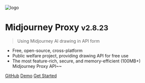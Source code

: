 ![logo](https://vip.123pan.cn/1816233029/mjproxy/logo.png)

# Midjourney Proxy <small>v2.8.23</small>

> Using Midjourney AI drawing in API form

- Free, open-source, cross-platform
- Public welfare project, providing drawing API for free use
- The most feature-rich, secure, and memory-efficient (100MB+) Midjourney Proxy API~~

[GitHub](https://github.com/trueai-org/midjourney-proxy)
[Demo](https://ai.trueai.org)
[Get Started](https://dbccccccc.github.io/midjourney-proxy/#/en/?id=midjourney-proxy)